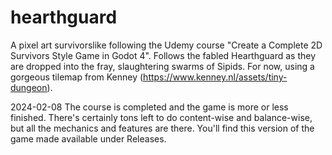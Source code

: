# hearthguard
A pixel art survivorslike following the Udemy course "Create a Complete 2D Survivors Style Game in Godot 4". Follows the fabled Hearthguard as they are dropped into the fray, slaughtering swarms of Sipids. 
For now, using a gorgeous tilemap from Kenney (https://www.kenney.nl/assets/tiny-dungeon). 

2024-02-08
The course is completed and the game is more or less finished. 
There's certainly tons left to do content-wise and balance-wise, but all the mechanics and features are there.
You'll find this version of the game made available under Releases. 

